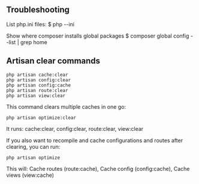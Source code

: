 ## Troubleshooting

List php.ini files:
    $ php --ini

Show where composer installs global packages
    $ composer global config --list | grep home

## Artisan clear commands

    php artisan cache:clear
    php artisan config:clear
    php artisan config:cache
    php artisan route:clear
    php artisan view:clear

This command clears multiple caches in one go:

    php artisan optimize:clear

It runs: cache:clear, config:clear, route:clear, view:clear

If you also want to recompile and cache configurations and routes after clearing, you can run:

    php artisan optimize

This will: Cache routes (route:cache), Cache config (config:cache), Cache views (view:cache)
